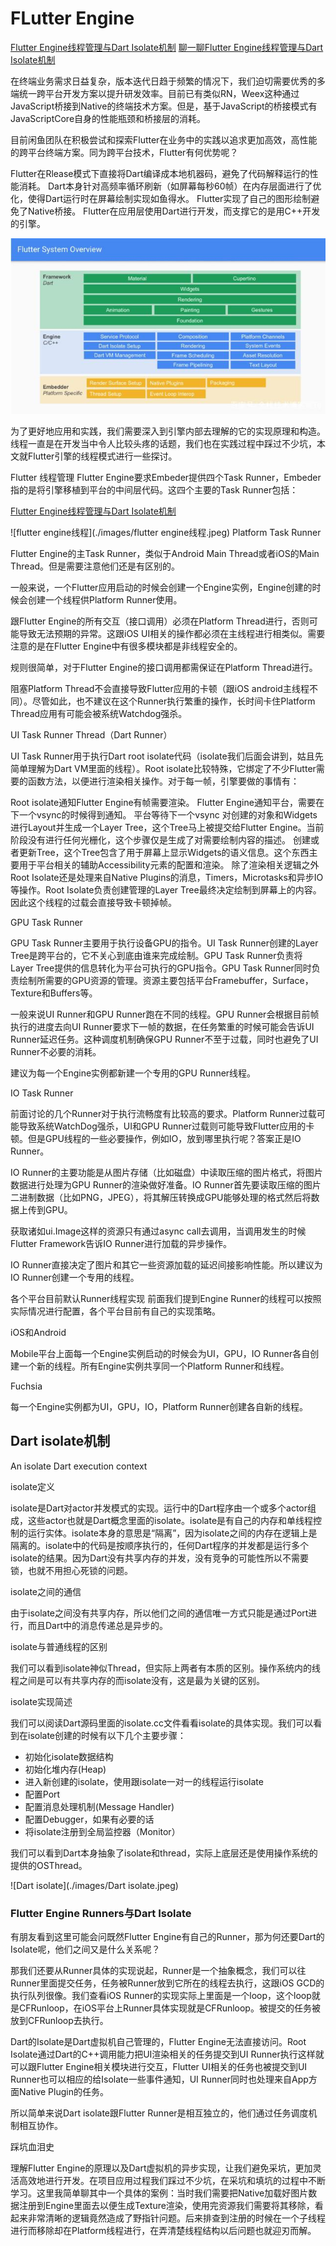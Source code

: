 <!--
 * @Author: tangdaoyong
 * @Date: 2021-05-21 11:06:48
 * @LastEditors: tangdaoyong
 * @LastEditTime: 2021-05-21 11:26:16
 * @Description: FLutter Engine
-->
# FLutter Engine

[Flutter Engine线程管理与Dart Isolate机制](https://www.jianshu.com/p/aaa6a8b1d6b0)
[聊一聊Flutter Engine线程管理与Dart Isolate机制](https://blog.csdn.net/alitech2017/article/details/81108487)

在终端业务需求日益复杂，版本迭代日趋于频繁的情况下，我们迫切需要优秀的多端统一跨平台开发方案以提升研发效率。目前已有类似RN，Weex这种通过JavaScript桥接到Native的终端技术方案。但是，基于JavaScript的桥接模式有JavaScriptCore自身的性能瓶颈和桥接层的消耗。

目前闲鱼团队在积极尝试和探索Flutter在业务中的实践以追求更加高效，高性能的跨平台终端方案。同为跨平台技术，Flutter有何优势呢？

Flutter在Rlease模式下直接将Dart编译成本地机器码，避免了代码解释运行的性能消耗。
Dart本身针对高频率循环刷新（如屏幕每秒60帧）在内存层面进行了优化，使得Dart运行时在屏幕绘制实现如鱼得水。
Flutter实现了自己的图形绘制避免了Native桥接。
Flutter在应用层使用Dart进行开发，而支撑它的是用C++开发的引擎。

![flutter架构](./images/flutter架构.jpeg)

为了更好地应用和实践，我们需要深入到引擎内部去理解的它的实现原理和构造。线程一直是在开发当中令人比较头疼的话题，我们也在实践过程中踩过不少坑，本文就Flutter引擎的线程模式进行一些探讨。

Flutter 线程管理
Flutter Engine要求Embeder提供四个Task Runner，Embeder指的是将引擎移植到平台的中间层代码。这四个主要的Task Runner包括：

[Flutter Engine线程管理与Dart Isolate机制](https://blog.csdn.net/alitech2017/article/details/8110848)

![flutter engine线程](./images/flutter engine线程.jpeg)
Platform Task Runner

Flutter Engine的主Task Runner，类似于Android Main Thread或者iOS的Main Thread。但是需要注意他们还是有区别的。

一般来说，一个Flutter应用启动的时候会创建一个Engine实例，Engine创建的时候会创建一个线程供Platform Runner使用。

跟Flutter Engine的所有交互（接口调用）必须在Platform Thread进行，否则可能导致无法预期的异常。这跟iOS UI相关的操作都必须在主线程进行相类似。需要注意的是在Flutter Engine中有很多模块都是非线程安全的。

规则很简单，对于Flutter Engine的接口调用都需保证在Platform Thread进行。

阻塞Platform Thread不会直接导致Flutter应用的卡顿（跟iOS android主线程不同）。尽管如此，也不建议在这个Runner执行繁重的操作，长时间卡住Platform Thread应用有可能会被系统Watchdog强杀。

UI Task Runner Thread（Dart Runner）

UI Task Runner用于执行Dart root isolate代码（isolate我们后面会讲到，姑且先简单理解为Dart VM里面的线程）。Root isolate比较特殊，它绑定了不少Flutter需要的函数方法，以便进行渲染相关操作。对于每一帧，引擎要做的事情有：

Root isolate通知Flutter Engine有帧需要渲染。
Flutter Engine通知平台，需要在下一个vsync的时候得到通知。
平台等待下一个vsync
对创建的对象和Widgets进行Layout并生成一个Layer Tree，这个Tree马上被提交给Flutter Engine。当前阶段没有进行任何光栅化，这个步骤仅是生成了对需要绘制内容的描述。
创建或者更新Tree，这个Tree包含了用于屏幕上显示Widgets的语义信息。这个东西主要用于平台相关的辅助Accessibility元素的配置和渲染。
除了渲染相关逻辑之外Root Isolate还是处理来自Native Plugins的消息，Timers，Microtasks和异步IO等操作。Root Isolate负责创建管理的Layer Tree最终决定绘制到屏幕上的内容。因此这个线程的过载会直接导致卡顿掉帧。

GPU Task Runner

GPU Task Runner主要用于执行设备GPU的指令。UI Task Runner创建的Layer Tree是跨平台的，它不关心到底由谁来完成绘制。GPU Task Runner负责将Layer Tree提供的信息转化为平台可执行的GPU指令。GPU Task Runner同时负责绘制所需要的GPU资源的管理。资源主要包括平台Framebuffer，Surface，Texture和Buffers等。

一般来说UI Runner和GPU Runner跑在不同的线程。GPU Runner会根据目前帧执行的进度去向UI Runner要求下一帧的数据，在任务繁重的时候可能会告诉UI Runner延迟任务。这种调度机制确保GPU Runner不至于过载，同时也避免了UI Runner不必要的消耗。

建议为每一个Engine实例都新建一个专用的GPU Runner线程。

IO Task Runner

前面讨论的几个Runner对于执行流畅度有比较高的要求。Platform Runner过载可能导致系统WatchDog强杀，UI和GPU Runner过载则可能导致Flutter应用的卡顿。但是GPU线程的一些必要操作，例如IO，放到哪里执行呢？答案正是IO Runner。

IO Runner的主要功能是从图片存储（比如磁盘）中读取压缩的图片格式，将图片数据进行处理为GPU Runner的渲染做好准备。IO Runner首先要读取压缩的图片二进制数据（比如PNG，JPEG），将其解压转换成GPU能够处理的格式然后将数据上传到GPU。

获取诸如ui.Image这样的资源只有通过async call去调用，当调用发生的时候Flutter Framework告诉IO Runner进行加载的异步操作。

IO Runner直接决定了图片和其它一些资源加载的延迟间接影响性能。所以建议为IO Runner创建一个专用的线程。

各个平台目前默认Runner线程实现
前面我们提到Engine Runner的线程可以按照实际情况进行配置，各个平台目前有自己的实现策略。

iOS和Android

Mobile平台上面每一个Engine实例启动的时候会为UI，GPU，IO Runner各自创建一个新的线程。所有Engine实例共享同一个Platform Runner和线程。

Fuchsia

每一个Engine实例都为UI，GPU，IO，Platform Runner创建各自新的线程。

## Dart isolate机制

An isolate Dart execution context

isolate定义

isolate是Dart对actor并发模式的实现。运行中的Dart程序由一个或多个actor组成，这些actor也就是Dart概念里面的isolate。isolate是有自己的内存和单线程控制的运行实体。isolate本身的意思是“隔离”，因为isolate之间的内存在逻辑上是隔离的。isolate中的代码是按顺序执行的，任何Dart程序的并发都是运行多个isolate的结果。因为Dart没有共享内存的并发，没有竞争的可能性所以不需要锁，也就不用担心死锁的问题。

isolate之间的通信

由于isolate之间没有共享内存，所以他们之间的通信唯一方式只能是通过Port进行，而且Dart中的消息传递总是异步的。

isolate与普通线程的区别

我们可以看到isolate神似Thread，但实际上两者有本质的区别。操作系统内的线程之间是可以有共享内存的而isolate没有，这是最为关键的区别。

isolate实现简述

我们可以阅读Dart源码里面的isolate.cc文件看看isolate的具体实现。我们可以看到在isolate创建的时候有以下几个主要步骤：

* 初始化isolate数据结构
* 初始化堆内存(Heap)
* 进入新创建的isolate，使用跟isolate一对一的线程运行isolate
* 配置Port
* 配置消息处理机制(Message Handler)
* 配置Debugger，如果有必要的话
* 将isolate注册到全局监控器（Monitor）

我们可以看到Dart本身抽象了isolate和thread，实际上底层还是使用操作系统的提供的OSThread。

![Dart isolate](./images/Dart isolate.jpeg)

### Flutter Engine Runners与Dart Isolate

有朋友看到这里可能会问既然Flutter Engine有自己的Runner，那为何还要Dart的Isolate呢，他们之间又是什么关系呢？

那我们还要从Runner具体的实现说起，Runner是一个抽象概念，我们可以往Runner里面提交任务，任务被Runner放到它所在的线程去执行，这跟iOS GCD的执行队列很像。我们查看iOS Runner的实现实际上里面是一个loop，这个loop就是CFRunloop，在iOS平台上Runner具体实现就是CFRunloop。被提交的任务被放到CFRunloop去执行。

Dart的Isolate是Dart虚拟机自己管理的，Flutter Engine无法直接访问。Root Isolate通过Dart的C++调用能力把UI渲染相关的任务提交到UI Runner执行这样就可以跟Flutter Engine相关模块进行交互，Flutter UI相关的任务也被提交到UI Runner也可以相应的给Isolate一些事件通知，UI Runner同时也处理来自App方面Native Plugin的任务。

所以简单来说Dart isolate跟Flutter Runner是相互独立的，他们通过任务调度机制相互协作。

踩坑血泪史

理解Flutter Engine的原理以及Dart虚拟机的异步实现，让我们避免采坑，更加灵活高效地进行开发。在项目应用过程我们踩过不少坑，在采坑和填坑的过程中不断学习。这里我简单聊其中一个具体的案例：当时我们需要把Native加载好图片数据注册到Engine里面去以便生成Texture渲染，使用完资源我们需要将其移除，看起来非常清晰的逻辑竟然造成了野指针问题。后来排查到注册的时候在一个子线程进行而移除却在Platform线程进行，在弄清楚线程结构以后问题也就迎刃而解。